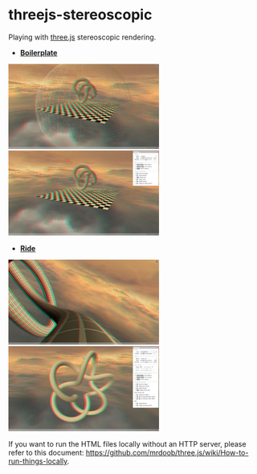# threejs-stereoscopic
Playing with [three.js](https://github.com/mrdoob/three.js/) stereoscopic rendering.

- **[Boilerplate](boilerplate.html)**

[![Bounding sphere](img/screenshots/boilerplate02tn.jpg "Bounding sphere")](img/screenshots/boilerplate02.jpg) [![Settings](img/screenshots/boilerplate03tn.jpg "Settings")](img/screenshots/boilerplate03.jpg)

- **[Ride](ride.html)**

[![Anaglyph mode](img/screenshots/ride01tn.jpg "Anaglyph mode")](img/screenshots/ride01.jpg) [![Settings](img/screenshots/ride03tn.jpg "Settings")](img/screenshots/ride03.jpg)

If you want to run the HTML files locally without an HTTP server, please refer to this document:
https://github.com/mrdoob/three.js/wiki/How-to-run-things-locally.
 
